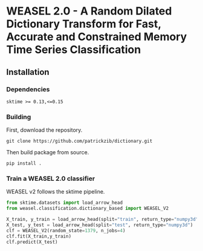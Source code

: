 # WEASEL 2.0 - A Random Dilated Dictionary Transform for Fast, Accurate and Constrained Memory Time Series Classification


## Installation

### Dependencies
```
sktime >= 0.13,<=0.15
```

### Building

First, download the repository.
```
git clone https://github.com/patrickzib/dictionary.git
```

Then build package from source.
```
pip install .
```


### Train a WEASEL 2.0 classifier

WEASEL v2 follows the sktime pipeline.

```python
from sktime.datasets import load_arrow_head
from weasel.classification.dictionary_based import WEASEL_V2

X_train, y_train = load_arrow_head(split="train", return_type="numpy3d")
X_test, y_test = load_arrow_head(split="test", return_type="numpy3d")
clf = WEASEL_V2(random_state=1379, n_jobs=4)
clf.fit(X_train,y_train)
clf.predict(X_test)
```
